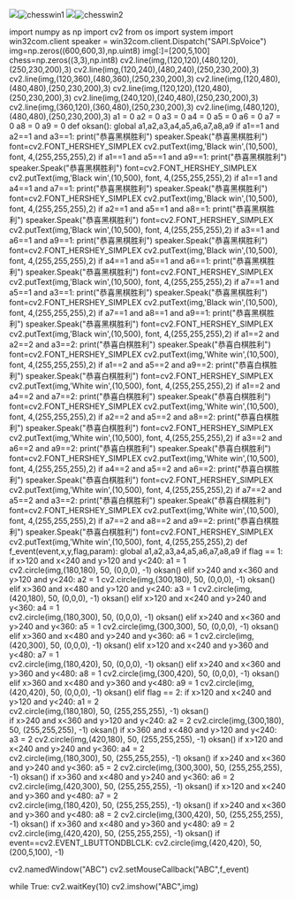 ![](chesswin1.png)![chesswin1](https://user-images.githubusercontent.com/82360354/115357424-35650280-a1ef-11eb-8f55-0a4c86ffdf7e.png)
![](chesswin2.png)![chesswin2](https://user-images.githubusercontent.com/82360354/115357488-444bb500-a1ef-11eb-9337-b3d488e50874.png)


import numpy as np
import cv2
from os import system
import win32com.client
speaker = win32com.client.Dispatch("SAPI.SpVoice")
img=np.zeros((600,600,3),np.uint8)
img[:]=[200,5,100]
chess=np.zeros((3,3),np.int8)
cv2.line(img,(120,120),(480,120),(250,230,200),3)
cv2.line(img,(120,240),(480,240),(250,230,200),3)
cv2.line(img,(120,360),(480,360),(250,230,200),3)
cv2.line(img,(120,480),(480,480),(250,230,200),3)
cv2.line(img,(120,120),(120,480),(250,230,200),3)
cv2.line(img,(240,120),(240,480),(250,230,200),3)
cv2.line(img,(360,120),(360,480),(250,230,200),3)
cv2.line(img,(480,120),(480,480),(250,230,200),3)
a1 = 0
a2 = 0
a3 = 0
a4 = 0
a5 = 0
a6 = 0
a7 = 0
a8 = 0
a9 = 0
def oksan():
    global a1,a2,a3,a4,a5,a6,a7,a8,a9
    if a1==1 and a2==1 and a3==1:
        print("恭喜黑棋胜利")
        speaker.Speak("恭喜黑棋胜利")
        font=cv2.FONT_HERSHEY_SIMPLEX
        cv2.putText(img,'Black win',(10,500), font, 4,(255,255,255),2)
    if a1==1 and a5==1 and a9==1:
        print("恭喜黑棋胜利")
        speaker.Speak("恭喜黑棋胜利")
        font=cv2.FONT_HERSHEY_SIMPLEX
        cv2.putText(img,'Black win',(10,500), font, 4,(255,255,255),2)
    if a1==1 and a4==1 and a7==1:
        print("恭喜黑棋胜利")
        speaker.Speak("恭喜黑棋胜利")
        font=cv2.FONT_HERSHEY_SIMPLEX
        cv2.putText(img,'Black win',(10,500), font, 4,(255,255,255),2)
    if a2==1 and a5==1 and a8==1:
        print("恭喜黑棋胜利")
        speaker.Speak("恭喜黑棋胜利")
        font=cv2.FONT_HERSHEY_SIMPLEX
        cv2.putText(img,'Black win',(10,500), font, 4,(255,255,255),2)
    if a3==1 and a6==1 and a9==1:
        print("恭喜黑棋胜利")
        speaker.Speak("恭喜黑棋胜利")
        font=cv2.FONT_HERSHEY_SIMPLEX
        cv2.putText(img,'Black win',(10,500), font, 4,(255,255,255),2)
    if a4==1 and a5==1 and a6==1:
        print("恭喜黑棋胜利")
        speaker.Speak("恭喜黑棋胜利")
        font=cv2.FONT_HERSHEY_SIMPLEX
        cv2.putText(img,'Black win',(10,500), font, 4,(255,255,255),2) 
    if a7==1 and a5==1 and a3==1:
        print("恭喜黑棋胜利")
        speaker.Speak("恭喜黑棋胜利")
        font=cv2.FONT_HERSHEY_SIMPLEX
        cv2.putText(img,'Black win',(10,500), font, 4,(255,255,255),2)
    if a7==1 and a8==1 and a9==1:
        print("恭喜黑棋胜利")
        speaker.Speak("恭喜黑棋胜利")
        font=cv2.FONT_HERSHEY_SIMPLEX
        cv2.putText(img,'Black win',(10,500), font, 4,(255,255,255),2)
    if a1==2 and a2==2 and a3==2:
        print("恭喜白棋胜利")
        speaker.Speak("恭喜白棋胜利")
        font=cv2.FONT_HERSHEY_SIMPLEX
        cv2.putText(img,'White win',(10,500), font, 4,(255,255,255),2)
    if a1==2 and a5==2 and a9==2:
        print("恭喜白棋胜利")
        speaker.Speak("恭喜白棋胜利")
        font=cv2.FONT_HERSHEY_SIMPLEX
        cv2.putText(img,'White win',(10,500), font, 4,(255,255,255),2)
    if a1==2 and a4==2 and a7==2:
        print("恭喜白棋胜利")
        speaker.Speak("恭喜白棋胜利")
        font=cv2.FONT_HERSHEY_SIMPLEX
        cv2.putText(img,'White win',(10,500), font, 4,(255,255,255),2)
    if a2==2 and a5==2 and a8==2:
        print("恭喜白棋胜利")
        speaker.Speak("恭喜白棋胜利")
        font=cv2.FONT_HERSHEY_SIMPLEX
        cv2.putText(img,'White win',(10,500), font, 4,(255,255,255),2)
    if a3==2 and a6==2 and a9==2:
        print("恭喜白棋胜利")
        speaker.Speak("恭喜白棋胜利")
        font=cv2.FONT_HERSHEY_SIMPLEX
        cv2.putText(img,'White win',(10,500), font, 4,(255,255,255),2)
    if a4==2 and a5==2 and a6==2:
        print("恭喜白棋胜利")
        speaker.Speak("恭喜白棋胜利")
        font=cv2.FONT_HERSHEY_SIMPLEX
        cv2.putText(img,'White win',(10,500), font, 4,(255,255,255),2) 
    if a7==2 and a5==2 and a3==2:
        print("恭喜白棋胜利")
        speaker.Speak("恭喜白棋胜利")
        font=cv2.FONT_HERSHEY_SIMPLEX
        cv2.putText(img,'White win',(10,500), font, 4,(255,255,255),2)
    if a7==2 and a8==2 and a9==2:
        print("恭喜白棋胜利")
        speaker.Speak("恭喜白棋胜利")
        font=cv2.FONT_HERSHEY_SIMPLEX
        cv2.putText(img,'White win',(10,500), font, 4,(255,255,255),2)
def f_event(event,x,y,flag,param):
    global a1,a2,a3,a4,a5,a6,a7,a8,a9
    if flag == 1:
        if x>120 and x<240 and y>120 and y<240:
            a1 = 1      
            cv2.circle(img,(180,180), 50, (0,0,0), -1)
            oksan()
        elif x>240 and x<360 and y>120 and y<240:
            a2 = 1
            cv2.circle(img,(300,180), 50, (0,0,0), -1)
            oksan()
        elif x>360 and x<480 and y>120 and y<240:
            a3 = 1
            cv2.circle(img,(420,180), 50, (0,0,0), -1)
            oksan()
        elif x>120 and x<240 and y>240 and y<360:
            a4 = 1      
            cv2.circle(img,(180,300), 50, (0,0,0), -1)
            oksan()
        elif x>240 and x<360 and y>240 and y<360:
            a5 = 1
            cv2.circle(img,(300,300), 50, (0,0,0), -1)
            oksan()
        elif x>360 and x<480 and y>240 and y<360:
            a6 = 1
            cv2.circle(img,(420,300), 50, (0,0,0), -1)
            oksan()
        elif x>120 and x<240 and y>360 and y<480:
            a7 = 1      
            cv2.circle(img,(180,420), 50, (0,0,0), -1)
            oksan()
        elif x>240 and x<360 and y>360 and y<480:
            a8 = 1
            cv2.circle(img,(300,420), 50, (0,0,0), -1)
            oksan()
        elif x>360 and x<480 and y>360 and y<480:
            a9 = 1
            cv2.circle(img,(420,420), 50, (0,0,0), -1)
            oksan()
    elif flag == 2:
        if x>120 and x<240 and y>120 and y<240:
            a1 = 2      
            cv2.circle(img,(180,180), 50, (255,255,255), -1)
            oksan()       
        if x>240 and x<360 and y>120 and y<240:
            a2 = 2
            cv2.circle(img,(300,180), 50, (255,255,255), -1)
            oksan()
        if x>360 and x<480 and y>120 and y<240:
            a3 = 2
            cv2.circle(img,(420,180), 50, (255,255,255), -1)
            oksan()
        if x>120 and x<240 and y>240 and y<360:
            a4 = 2      
            cv2.circle(img,(180,300), 50, (255,255,255), -1)
            oksan()
        if x>240 and x<360 and y>240 and y<360:
            a5 = 2
            cv2.circle(img,(300,300), 50, (255,255,255), -1)
            oksan()
        if x>360 and x<480 and y>240 and y<360:
            a6 = 2
            cv2.circle(img,(420,300), 50, (255,255,255), -1)
            oksan()
        if x>120 and x<240 and y>360 and y<480: 
            a7 = 2     
            cv2.circle(img,(180,420), 50, (255,255,255), -1)
            oksan()
        if x>240 and x<360 and y>360 and y<480:
            a8 = 2
            cv2.circle(img,(300,420), 50, (255,255,255), -1)
            oksan()
        if x>360 and x<480 and y>360 and y<480:
            a9 = 2
            cv2.circle(img,(420,420), 50, (255,255,255), -1)
            oksan()
    if event==cv2.EVENT_LBUTTONDBLCLK:
        cv2.circle(img,(420,420), 50, (200,5,100), -1)

cv2.namedWindow("ABC")
cv2.setMouseCallback("ABC",f_event)

while True:
    cv2.waitKey(10)
    cv2.imshow("ABC",img)
